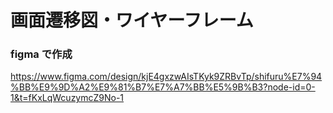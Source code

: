 # 画面遷移図・ワイヤーフレーム

### figma で作成

https://www.figma.com/design/kjE4gxzwAIsTKyk9ZRBvTp/shifuru%E7%94%BB%E9%9D%A2%E9%81%B7%E7%A7%BB%E5%9B%B3?node-id=0-1&t=fKxLqWcuzymcZ9No-1
